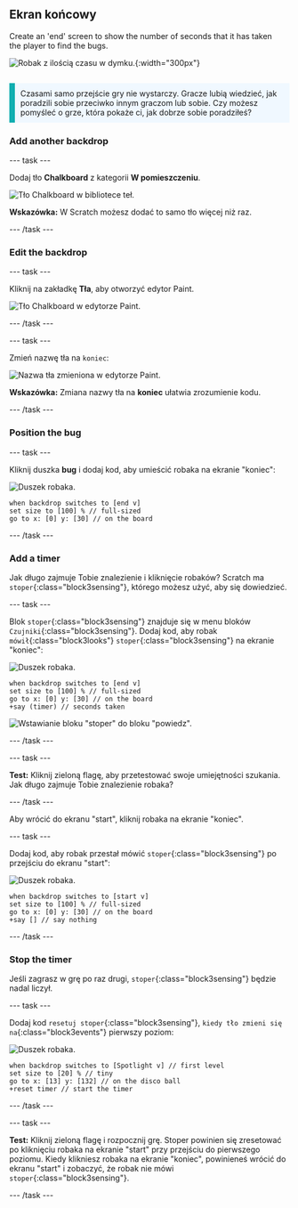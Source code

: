 ## Ekran końcowy

<div style="display: flex; flex-wrap: wrap">
<div style="flex-basis: 200px; flex-grow: 1; margin-right: 15px;">
Create an 'end' screen to show the number of seconds that it has taken the player to find the bugs. 
</div>
<div>

![Robak z ilością czasu w dymku.](images/end-screen.png){:width="300px"}

</div>
</div>

<p style="border-left: solid; border-width:10px; border-color: #0faeb0; background-color: aliceblue; padding: 10px;">
Czasami samo przejście gry nie wystarczy. Gracze lubią wiedzieć, jak poradzili sobie przeciwko innym graczom lub sobie. Czy możesz pomyśleć o grze, która pokaże ci, jak dobrze sobie poradziłeś?</p>

### Add another backdrop

--- task ---

Dodaj tło **Chalkboard** z kategorii **W pomieszczeniu**.

![Tło Chalkboard w bibliotece teł.](images/chalkboard.png)

**Wskazówka:** W Scratch możesz dodać to samo tło więcej niż raz.

--- /task ---

### Edit the backdrop

--- task ---

Kliknij na zakładkę **Tła**, aby otworzyć edytor Paint.

![Tło Chalkboard w edytorze Paint.](images/chalkboard2-paint.png)

--- /task ---

--- task ---

Zmień nazwę tła na `koniec`:

![Nazwa tła zmieniona w edytorze Paint.](images/end-screen-name.png)

**Wskazówka:** Zmiana nazwy tła na **koniec** ułatwia zrozumienie kodu.

--- /task ---

### Position the bug

--- task ---

Kliknij duszka **bug** i dodaj kod, aby umieścić robaka na ekranie "koniec":

![Duszek robaka.](images/bug-sprite.png)

```blocks3
when backdrop switches to [end v]
set size to [100] % // full-sized
go to x: [0] y: [30] // on the board
```

--- /task ---

### Add a timer

Jak długo zajmuje Tobie znalezienie i kliknięcie robaków? Scratch ma `stoper`{:class="block3sensing"}, którego możesz użyć, aby się dowiedzieć.

--- task ---

Blok `stoper`{:class="block3sensing"} znajduje się w menu bloków `Czujniki`{:class="block3sensing"}. Dodaj kod, aby robak `mówił`{:class="block3looks"} `stoper`{:class="block3sensing"} na ekranie "koniec":

![Duszek robaka.](images/bug-sprite.png)

```blocks3
when backdrop switches to [end v]
set size to [100] % // full-sized
go to x: [0] y: [30] // on the board
+say (timer) // seconds taken
```

![Wstawianie bloku "stoper" do bloku "powiedz".](images/inserting-blocks.gif)

--- /task ---

--- task ---

**Test:** Kliknij zieloną flagę, aby przetestować swoje umiejętności szukania. Jak długo zajmuje Tobie znalezienie robaka?

--- /task ---

Aby wrócić do ekranu "start", kliknij robaka na ekranie "koniec".

--- task ---

Dodaj kod, aby robak przestał mówić `stoper`{:class="block3sensing"} po przejściu do ekranu "start":

![Duszek robaka.](images/bug-sprite.png)

```blocks3
when backdrop switches to [start v]
set size to [100] % // full-sized
go to x: [0] y: [30] // on the board
+say [] // say nothing
```

--- /task ---

### Stop the timer

Jeśli zagrasz w grę po raz drugi, `stoper`{:class="block3sensing"} będzie nadal liczył.

--- task ---

Dodaj kod `resetuj stoper`{:class="block3sensing"}, `kiedy tło zmieni się na`{:class="block3events"} pierwszy poziom:

![Duszek robaka.](images/bug-sprite.png)

```blocks3
when backdrop switches to [Spotlight v] // first level
set size to [20] % // tiny
go to x: [13] y: [132] // on the disco ball
+reset timer // start the timer
```

--- /task ---

--- task ---

**Test:** Kliknij zieloną flagę i rozpocznij grę. Stoper powinien się zresetować po kliknięciu robaka na ekranie "start" przy przejściu do pierwszego poziomu. Kiedy klikniesz robaka na ekranie "koniec", powinieneś wrócić do ekranu "start" i zobaczyć, że robak nie mówi `stoper`{:class="block3sensing"}.

--- /task ---

